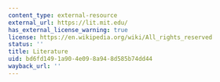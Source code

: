 ```yaml
---
content_type: external-resource
external_url: https://lit.mit.edu/
has_external_license_warning: true
license: https://en.wikipedia.org/wiki/All_rights_reserved
status: ''
title: Literature
uid: bd6fd149-1a90-4e09-8a94-8d585b74dd44
wayback_url: ''
---
```

